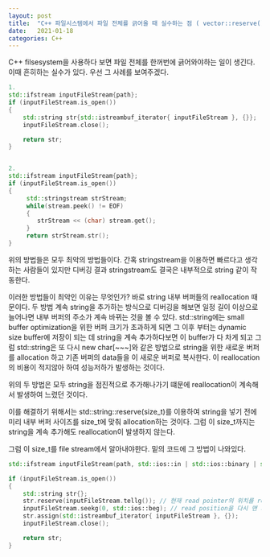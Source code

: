 ```yaml
---
layout: post
title:  "C++ 파일시스템에서 파일 전체를 긁어올 때 실수하는 점 ( vector::reserve()의 중요성 )"
date:   2021-01-18
categories: C++
---
```


C++ filsesystem을 사용하다 보면 파일 전체를 한꺼번에 긁어와야하는 일이 생긴다.
이때 흔히하는 실수가 있다. 우선 그 사례를 보여주겠다.

```c++
1.
std::ifstream inputFileStream{path};
if (inputFileStream.is_open())
{
    std::string str{std::istreambuf_iterator{ inputFileStream }, {}};
    inputFileStream.close();

    return str;
}


2.
std::ifstream inputFileStream{path};
if (inputFileStream.is_open())
{
     std::stringstream strStream;
     while(stream.peek() != EOF)
     {
        strStream << (char) stream.get();
     }
     return strStream.str();
}
```

위의 방법들은 모두 최악의 방법들이다.
간혹 stringstream을 이용하면 빠르다고 생각하는 사람들이 있지만 디버깅 결과 stringstream도 결국은 내부적으로 string 같이 작동한다.

이러한 방법들이 최악인 이유는 무엇인가?
바로 string 내부 버퍼들의 reallocation 때문이다.
두 방법 계속 string을 추가하는 방식으로 디버깅을 해보면 일정 길이 이상으로 늘어나면 내부 버퍼의 주소가 계속 바뀌는 것을 볼 수 있다.
std::string에는 small buffer optimization을 위한 버퍼 크기가 초과하게 되면 그 이후 부터는 dynamic size buffer에 저장이 되는 데 string을 계속 추가하다보면 이 buffer가 다 차게 되고 그럼 std::string은 또 다시 new char[~~~]와 같은 방법으로 string을 위한 새로운 버퍼를 allocation 하고 기존 버퍼의 data들을 이 새로운 버퍼로 복사한다.
이 reallocation의 비용이 적지않아 하여 성능저하가 발생하는 것이다.

위의 두 방법은 모두 string을 점진적으로 추가해나가기 떄문에 reallocation이 계속해서 발생하여 느렸던 것이다.

이를 해결하기 위해서는 std::string::reserve(size_t)를 이용하여 string을 넣기 전에 미리 내부 버퍼 사이즈를 size_t에 맞춰 allocation하는 것이다.
그럼 이 size_t까지는 string을 계속 추가해도 reallocation이 발생하지 않는다.

그럼 이 size_t를 file stream에서 알아내야한다.
밑의 코드에 그 방법이 나와있다.

```c++
std::ifstream inputFileStream(path, std::ios::in | std::ios::binary | std::ios::ate); // std::ios::ate로 stream의 read position을 맨 마지막으로 설정해준다. ( 이 동작은 immediatly하게 작동한다 )

if (inputFileStream.is_open())
{
	std::string str{};
	str.reserve(inputFileStream.tellg()); // 현재 read pointer의 위치를 return한다 = file의 총 수
    inputFileStream.seekg(0, std::ios::beg); // read position을 다시 맨 처음으로 옮김
    str.assign(std::istreambuf_iterator{ inputFileStream }, {});
    inputFileStream.close();

    return str;
}
```
